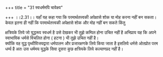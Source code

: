 +++
title = "31 स्वधर्ममपि चावेक्ष्य"

+++
।।2.31।। यहाँ यह कहा गया कि परमार्थतत्त्वकी अपेक्षासे शोक या मोह करना
नहीं बन सकता। केवल इतना ही नहीं कि परमार्थतत्त्वकी अपेक्षासे शोक और मोह
नहीं बन सकते किंतु  
  
क्षत्रियके लिये जो युद्धरूप स्वधर्म है उसे देखकर भी तुझे कम्पित होना
उचित नहीं है अभिप्राय यह कि अपने स्वाभाविक धर्मसे विचलित होना ( हटना )
भी तुझे उचित नहीं है।  
क्योंकि वह युद्ध पृथ्वीविजयद्वारा धर्मपालन और प्रजारक्षणके लिये किया
जाता है इसलिये धर्मसे ओतप्रोत परम धर्म्य है अतः उस धर्ममय युद्धके सिवा
दूसरा कुछ क्षत्रियके लिये कल्याणप्रद नहीं है।  
